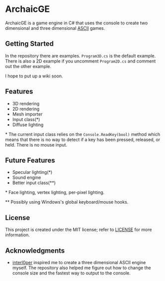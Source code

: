 # ArchaicGE
ArchaicGE is a game engine in C# that uses the console to create two dimensional and three dimensional [ASCII](https://en.wikipedia.org/wiki/ASCII) games.

## Getting Started
In the repository there are examples. ```Program3D.cs``` is the default example. There is also a 2D example if you uncomment ```Program2D.cs``` and comment out the other example.

I hope to put up a wiki soon.

## Features
* 3D rendering
* 2D rendering
* Mesh importer
* Input class(\*)
* Diffuse lighting

\* The current input class relies on the ```Console.ReadKey(bool)``` method which means that there is no way to detect if a key has been pressed, released, or held. There is no mouse input.

## Future Features
* Specular lighting(\*)
* Sound engine
* Better input class(\**)

\* Face lighting, vertex lighting, per-pixel lighting.

\** Possibly using Windows's global keyboard/mouse hooks.

## License
This project is created under the MIT license; refer to [LICENSE](LICENSE) for more information.

## Acknowledgments
* [interl0per](https://github.com/interl0per/Console-Graphics) inspired me to create a three dimensional ASCII engine myself. The repository also helped me figure out how to change the console size and the fastest way to output to the console.
